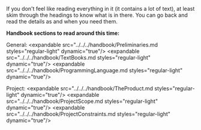 If you don't feel like reading everything in it (it contains a lot of text), at least skim through the headings 
to know what is in there. You can go back and read the details as and when you need them.

**Handbook sections to read around this time:**

General:
<expandable src="../../../handbook/Preliminaries.md styles="regular-light" dynamic="true"/>
<expandable src="../../../handbook/TextBooks.md styles="regular-light" dynamic="true"/>
<expandable src="../../../handbook/ProgrammingLanguage.md styles="regular-light" dynamic="true"/>

Project:
<expandable src="../../../handbook/TheProduct.md styles="regular-light" dynamic="true"/>
<expandable src="../../../handbook/ProjectScope.md styles="regular-light" dynamic="true"/>
<expandable src="../../../handbook/ProjectConstraints.md styles="regular-light" dynamic="true"/>